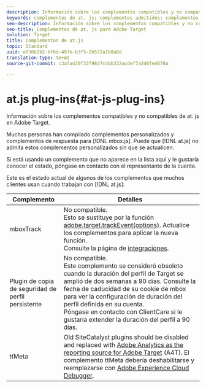 ```yaml
---
description: Información sobre los complementos compatibles y no compatibles de at. js en Target.
keywords: complementos de at. js; complementos admitidos; complementos no admitidos; Ttmeta; ttmeta; Mboxtrack
seo-description: Información sobre los complementos compatibles y no compatibles de at. js para Adobe Target.
seo-title: Complementos de at. js para Adobe Target
solution: Target
title: Complementos de at.js
topic: Standard
uuid: ef36b2b2-bf6d-497e-b3f5-2b572a1b8a8d
translation-type: tm+mt
source-git-commit: c3afa420f33f98d7c4bb332acdef7a248fe4670a

---
```



# at.js plug-ins{#at-js-plug-ins}

Información sobre los complementos compatibles y no compatibles de at. js en Adobe Target.

Muchas personas han compilado complementos personalizados y complementos de respuesta para [!DNL mbox.js]. Puede que [!DNL at.js] no admita estos complementos personalizados sin que se actualicen.

Si está usando un complemento que no aparece en la lista aquí y le gustaría conocer el estado, póngase en contacto con el representante de la cuenta.

Este es el estado actual de algunos de los complementos que muchos clientes usan cuando trabajan con [!DNL at.js]:

| Complemento | Detalles |
|--- |--- |
| mboxTrack | No compatible.<br>Esto se sustituye por la función [adobe.target.trackEvent(options)](/help/c-implementing-target/c-implementing-target-for-client-side-web/adobe-target-trackevent.md). Actualice los complementos para aplicar la nueva función.<br>Consulte la página de [integraciones](/help/c-implementing-target/c-implementing-target-for-client-side-web/c-how-atjs-works/target-atjs-integrations.md). |
| Plugin de copia de seguridad de perfil persistente | No compatible.<br>Este complemento se consideró obsoleto cuando la duración del perfil de Target se amplió de dos semanas a 90 días. Consulte la fecha de caducidad de su cookie de mbox para ver la configuración de duración del perfil definida en su cuenta.<br>Póngase en contacto con ClientCare si le gustaría extender la duración del perfil a 90 días. |
| ttMeta | Old SiteCatalyst plugins should be disabled and replaced with [Adobe Analytics as the reporting source for Adobe Target](/help/c-integrating-target-with-mac/a4t/a4t.md) (A4T). El complemento ttMeta debería deshabilitarse y reemplazarse con [Adobe Experience Cloud Debugger](https://chrome.google.com/webstore/detail/adobe-experience-cloud-de/ocdmogmohccmeicdhlhhgepeaijenapj). |